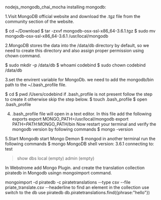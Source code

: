 nodejs_mongodb_chai_mocha
installing mongodb:

1.Visit MongoDB official website and download the .tgz file from the community section of the website.

$ cd ~/Download
$ tar -zxvf mongodb-osx-ssl-x86_64-3.6.1.tgz
$ sudo mv mongodb-osx-ssl-x86_64-3.6.1 /usr/local/mongodb

2.MongoDB stores the data into the /data/db directory by default, so we need to create this directory and also assign proper permission using chown command.

$ sudo mkdir -p /data/db
$ whoami
codebind
$ sudo chown codebind /data/db

3.set the envirent variable for MongoDb. we need to add the mongodb/bin path to the ~/.bash_profile file.


$ cd
$ pwd
/Users/codebind
if .bash_profile is not present follow the step 
to create it otherwise skip the step below.
$ touch .bash_profile
$ open .bash_profile

4. .bash_profile file will open in a text editor. In this file add the following exports
export MONGO_PATH=/usr/local/mongodb
export PATH=$PATH:$MONGO_PATH/bin
Now restart your terminal and verify the mongodb version by following commands
$ mongo -version

5.Start Mongodb
start Mongo Demon 
$ mongod
in another terminal run the following commands
$ mongo
MongoDB shell version: 3.6.1
connecting to: test
> show dbs
local	(empty)
admin	(empty)


In Webstrome add Mongo Plugin.
and create the translation collection piratedb in Mongodb usingn mongoimport command.

mongoimport -d piratedb -c piratetranslations --type csv --file priate_translate.csv --headerline
to find an element in the collection use 
switch to the db
use piratedb
db.piratetranslations.find({phrase:"hello"})


